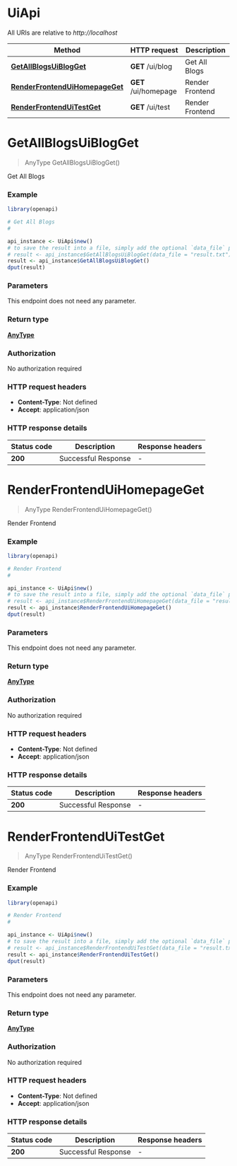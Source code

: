 # UiApi

All URIs are relative to *http://localhost*

Method | HTTP request | Description
------------- | ------------- | -------------
[**GetAllBlogsUiBlogGet**](UiApi.md#GetAllBlogsUiBlogGet) | **GET** /ui/blog | Get All Blogs
[**RenderFrontendUiHomepageGet**](UiApi.md#RenderFrontendUiHomepageGet) | **GET** /ui/homepage | Render Frontend
[**RenderFrontendUiTestGet**](UiApi.md#RenderFrontendUiTestGet) | **GET** /ui/test | Render Frontend


# **GetAllBlogsUiBlogGet**
> AnyType GetAllBlogsUiBlogGet()

Get All Blogs

### Example
```R
library(openapi)

# Get All Blogs
#

api_instance <- UiApi$new()
# to save the result into a file, simply add the optional `data_file` parameter, e.g.
# result <- api_instance$GetAllBlogsUiBlogGet(data_file = "result.txt")
result <- api_instance$GetAllBlogsUiBlogGet()
dput(result)
```

### Parameters
This endpoint does not need any parameter.

### Return type

[**AnyType**](AnyType.md)

### Authorization

No authorization required

### HTTP request headers

 - **Content-Type**: Not defined
 - **Accept**: application/json

### HTTP response details
| Status code | Description | Response headers |
|-------------|-------------|------------------|
| **200** | Successful Response |  -  |

# **RenderFrontendUiHomepageGet**
> AnyType RenderFrontendUiHomepageGet()

Render Frontend

### Example
```R
library(openapi)

# Render Frontend
#

api_instance <- UiApi$new()
# to save the result into a file, simply add the optional `data_file` parameter, e.g.
# result <- api_instance$RenderFrontendUiHomepageGet(data_file = "result.txt")
result <- api_instance$RenderFrontendUiHomepageGet()
dput(result)
```

### Parameters
This endpoint does not need any parameter.

### Return type

[**AnyType**](AnyType.md)

### Authorization

No authorization required

### HTTP request headers

 - **Content-Type**: Not defined
 - **Accept**: application/json

### HTTP response details
| Status code | Description | Response headers |
|-------------|-------------|------------------|
| **200** | Successful Response |  -  |

# **RenderFrontendUiTestGet**
> AnyType RenderFrontendUiTestGet()

Render Frontend

### Example
```R
library(openapi)

# Render Frontend
#

api_instance <- UiApi$new()
# to save the result into a file, simply add the optional `data_file` parameter, e.g.
# result <- api_instance$RenderFrontendUiTestGet(data_file = "result.txt")
result <- api_instance$RenderFrontendUiTestGet()
dput(result)
```

### Parameters
This endpoint does not need any parameter.

### Return type

[**AnyType**](AnyType.md)

### Authorization

No authorization required

### HTTP request headers

 - **Content-Type**: Not defined
 - **Accept**: application/json

### HTTP response details
| Status code | Description | Response headers |
|-------------|-------------|------------------|
| **200** | Successful Response |  -  |

